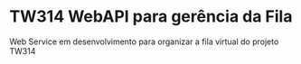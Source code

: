 # TW314 WebAPI para gerência da Fila
Web Service em desenvolvimento para organizar a fila virtual do projeto TW314